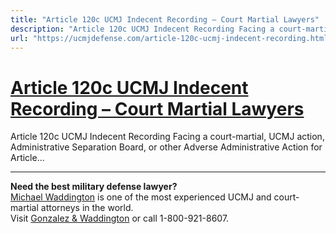 ```yaml
---
title: "Article 120c UCMJ Indecent Recording – Court Martial Lawyers"
description: "Article 120c UCMJ Indecent Recording Facing a court-martial, UCMJ action, Administrative Separation Board, or other Adverse Administrative Action for Article..."
url: "https://ucmjdefense.com/article-120c-ucmj-indecent-recording.html"
---
```


# [Article 120c UCMJ Indecent Recording – Court Martial Lawyers](https://ucmjdefense.com/article-120c-ucmj-indecent-recording.html)

Article 120c UCMJ Indecent Recording Facing a court-martial, UCMJ action, Administrative Separation Board, or other Adverse Administrative Action for Article...

---

**Need the best military defense lawyer?**  
[Michael Waddington](https://ucmjdefense.com/attorneys/michael-stewart-waddington-partner.html) is one of the most experienced UCMJ and court-martial attorneys in the world.  
Visit [Gonzalez & Waddington](https://ucmjdefense.com) or call 1-800-921-8607.
